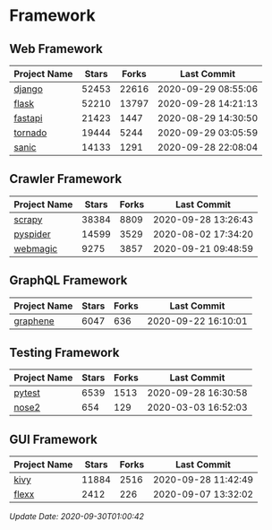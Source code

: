 # Framework

## Web Framework

| Project Name | Stars | Forks | Last Commit |
| ------------ | ----- | ----- | ----------- |
| [django](https://github.com/django/django) | 52453 | 22616 | 2020-09-29 08:55:06 |
| [flask](https://github.com/pallets/flask) | 52210 | 13797 | 2020-09-28 14:21:13 |
| [fastapi](https://github.com/tiangolo/fastapi) | 21423 | 1447 | 2020-08-29 14:30:50 |
| [tornado](https://github.com/tornadoweb/tornado) | 19444 | 5244 | 2020-09-29 03:05:59 |
| [sanic](https://github.com/huge-success/sanic) | 14133 | 1291 | 2020-09-28 22:08:04 |

## Crawler Framework

| Project Name | Stars | Forks | Last Commit |
| ------------ | ----- | ----- | ----------- |
| [scrapy](https://github.com/scrapy/scrapy) | 38384 | 8809 | 2020-09-28 13:26:43 |
| [pyspider](https://github.com/binux/pyspider) | 14599 | 3529 | 2020-08-02 17:34:20 |
| [webmagic](https://github.com/code4craft/webmagic) | 9275 | 3857 | 2020-09-21 09:48:59 |

## GraphQL Framework

| Project Name | Stars | Forks | Last Commit |
| ------------ | ----- | ----- | ----------- |
| [graphene](https://github.com/graphql-python/graphene) | 6047 | 636 | 2020-09-22 16:10:01 |

## Testing Framework

| Project Name | Stars | Forks | Last Commit |
| ------------ | ----- | ----- | ----------- |
| [pytest](https://github.com/pytest-dev/pytest) | 6539 | 1513 | 2020-09-28 16:30:58 |
| [nose2](https://github.com/nose-devs/nose2) | 654 | 129 | 2020-03-03 16:52:03 |

## GUI Framework

| Project Name | Stars | Forks | Last Commit |
| ------------ | ----- | ----- | ----------- |
| [kivy](https://github.com/kivy/kivy) | 11884 | 2516 | 2020-09-28 11:42:49 |
| [flexx](https://github.com/flexxui/flexx) | 2412 | 226 | 2020-09-07 13:32:02 |

*Update Date: 2020-09-30T01:00:42*